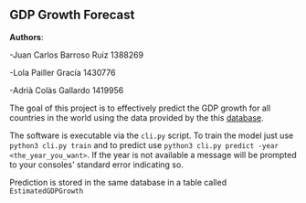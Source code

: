 ## GDP Growth Forecast

__Authors__:


-Juan Carlos Barroso Ruiz 1388269


-Lola Pailler Gracía 1430776


-Adrià Colàs Gallardo 1419956


The goal of this project is to effectively predict the GDP growth for all countries in the world
using the data provided by the this [database](https://www.kaggle.com/worldbank/world-development-indicators).

The software is executable via the ```cli.py``` script. To train the model just use
```python3 cli.py train``` and to predict use ```python3 cli.py predict -year <the_year_you_want>```. If the year is not available a message will be prompted to your consoles' standard error indicating so.

Prediction is stored in the same database in a table called ```EstimatedGDPGrowth```


